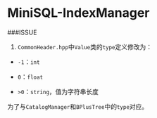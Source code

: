 # MiniSQL-IndexManager

###ISSUE

1. `CommonHeader.hpp`中`Value`类的`type`定义修改为：

  - `-1`：`int`

  - `0`：`float`

  - `>0`：`string`，值为字符串长度

  为了与`CatalogManager`和`BPlusTree`中的`type`对应。
